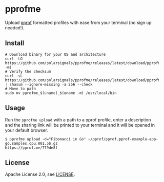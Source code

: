 # pprofme

Upload [pprof](https://github.com/google/pprof) formatted profiles with ease from your terminal (no sign up needed!).

## Install

```
# Download binary for your OS and architecture
curl -LO https://github.com/polarsignals/pprofme/releases/latest/download/pprofme_$(uname)_$(uname -m)
# Verify the checksum
curl -sL https://github.com/polarsignals/pprofme/releases/latest/download/pprofme_checksums.txt | shasum --ignore-missing -a 256 --check
# Move to path
sudo mv pprofme_$(uname)_$(uname -m) /usr/local/bin
```

## Usage

Run the `pprofme upload` with a path to a pprof profile, enter a description and the sharing link will be printed to your terminal and it will be opened in your default browser.

```
$ pprofme upload -d="Fibonacci in Go" ~/pprof/pprof.pprof-example-app-go.samples.cpu.001.pb.gz
https://pprof.me/779de8f
```

## License

Apache License 2.0, see [LICENSE](./LICENSE).
